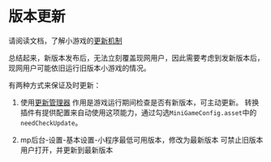 # 版本更新
请阅读文档，了解小游戏的[更新机制](https://developers.weixin.qq.com/minigame/dev/guide/runtime/update-mechanism.html)

总结起来，新版本发布后，无法立刻覆盖现网用户，因此需要考虑到发新版本后，现网用户可能依旧运行旧版本小游戏的情况。

有两种方式来保证及时更新：
1. 使用[更新管理器](https://developers.weixin.qq.com/minigame/dev/api/base/update/wx.getUpdateManager.html)
作用是游戏运行期间检查是否有新版本，可主动更新。
转换插件有提供配置来自动使用这项能力，通过勾选`MiniGameConfig.asset`中的`needCheckUpdate`。

2. mp后台-设置-基本设置-小程序最低可用版本，修改为最新版本
可禁止旧版本用户打开，并更新到最新版本
